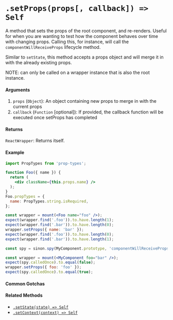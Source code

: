 # `.setProps(props[, callback]) => Self`

A method that sets the props of the root component, and re-renders. Useful for when you are
wanting to test how the component behaves over time with changing props. Calling this, for
instance, will call the `componentWillReceiveProps` lifecycle method.

Similar to `setState`, this method accepts a props object and will merge it in with the already
existing props.

NOTE: can only be called on a wrapper instance that is also the root instance.


#### Arguments

1. `props` (`Object`): An object containing new props to merge in with the current props
2. `callback` (`Function` [optional]): If provided, the callback function will be executed once setProps has completed


#### Returns

`ReactWrapper`: Returns itself.



#### Example

```jsx
import PropTypes from 'prop-types';

function Foo({ name }) {
  return (
    <div className={this.props.name} />
  );
}
Foo.propTypes = {
  name: PropTypes.string.isRequired,
};
```
```jsx
const wrapper = mount(<Foo name="foo" />);
expect(wrapper.find('.foo')).to.have.length(1);
expect(wrapper.find('.bar')).to.have.length(0);
wrapper.setProps({ name: 'bar' });
expect(wrapper.find('.foo')).to.have.length(0);
expect(wrapper.find('.bar')).to.have.length(1);
```

```jsx
const spy = sinon.spy(MyComponent.prototype, 'componentWillReceiveProps');

const wrapper = mount(<MyComponent foo="bar" />);
expect(spy.calledOnce).to.equal(false);
wrapper.setProps({ foo: 'foo' });
expect(spy.calledOnce).to.equal(true);
```


#### Common Gotchas



#### Related Methods

- [`.setState(state) => Self`](setState.md)
- [`.setContext(context) => Self`](setContext.md)


